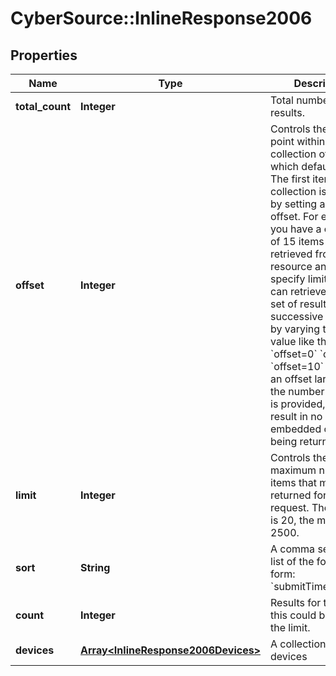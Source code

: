 # CyberSource::InlineResponse2006

## Properties
Name | Type | Description | Notes
------------ | ------------- | ------------- | -------------
**total_count** | **Integer** | Total number of results. | [optional] 
**offset** | **Integer** | Controls the starting point within the collection of results, which defaults to 0. The first item in the collection is retrieved by setting a zero offset.  For example, if you have a collection of 15 items to be retrieved from a resource and you specify limit&#x3D;5, you can retrieve the entire set of results in 3 successive requests by varying the offset value like this:  &#x60;offset&#x3D;0&#x60; &#x60;offset&#x3D;5&#x60; &#x60;offset&#x3D;10&#x60;  **Note:** If an offset larger than the number of results is provided, this will result in no embedded object being returned.  | [optional] 
**limit** | **Integer** | Controls the maximum number of items that may be returned for a single request. The default is 20, the maximum is 2500.  | [optional] 
**sort** | **String** | A comma separated list of the following form:  &#x60;submitTimeUtc:desc&#x60;  | [optional] 
**count** | **Integer** | Results for this page, this could be below the limit. | [optional] 
**devices** | [**Array&lt;InlineResponse2006Devices&gt;**](InlineResponse2006Devices.md) | A collection of devices | [optional] 


